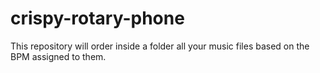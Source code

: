 # crispy-rotary-phone

This repository will order inside a folder all your music files based on the BPM assigned to them.
